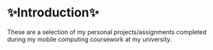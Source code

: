 # ✨Introduction✨
These are a selection of my personal projects/assignments completed during my mobile computing coursework at my university.
